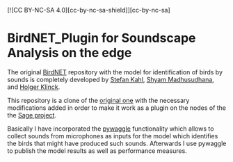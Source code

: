 [![CC BY-NC-SA 4.0][cc-by-nc-sa-shield]][cc-by-nc-sa]

# BirdNET_Plugin for Soundscape Analysis on the edge
The original [BirdNET](https://github.com/kahst/BirdNET) repository with the model for identification of birds by sounds is completely developed by [Stefan Kahl](https://github.com/kahst), [Shyam Madhusudhana](https://www.birds.cornell.edu/brp/shyam-madhusudhana/), and [Holger Klinck](https://www.birds.cornell.edu/brp/holger-klinck/).

This repository is a clone of the [original one](https://github.com/kahst/BirdNET) with the necessary modifications added in order to make it work as a plugin on the nodes of the the [Sage project](https://sagecontinuum.org/).

Basically I have incorporated the [pywaggle](https://github.com/waggle-sensor/pywaggle) functionality which allows to collect sounds from microphones as inputs for the model which identifies the birds that might have produced such sounds. Afterwards I use pywaggle to publish the model results as well as performance measures.
